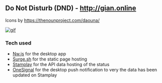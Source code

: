 Do Not Disturb (DND) - http://gian.online
----

Icons by https://thenounproject.com/daouna/

[![gif](https://thumbs.gfycat.com/FondImpishIncatern-size_restricted.gif "gif")](http://gfycat.com/FondImpishIncatern)

### Tech used
  - [Nw.js](https://github.com/nwjs/nw.js/) for the desktop app
  - [Surge.sh](http://surge.sh) for the static page hosting
  - [Stamplay](https://stamplay.com/) for the API data hosting of the status
  - [OneSignal](https://onesignal.com) for the desktop push notification to very the data has been updated on Stamplay
